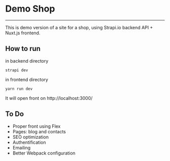 # Demo Shop
***

This is demo version of a site for a shop, using Strapi.io backend API + Nuxt.js frontend.

## How to run
in backend directory 
``` shell
strapi dev
```
in frontend directory 
``` shell
yarn run dev
```
It will open front on http://localhost:3000/

## To Do
- Proper front using Flex
- Pages: blog and contacts
- SEO optimization
- Authentification
- Emailing
- Better Webpack configuration